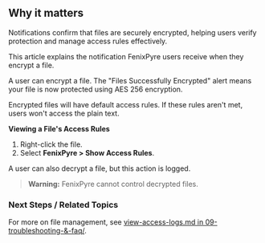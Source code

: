 
## Why it matters
Notifications confirm that files are securely encrypted, helping users verify protection and manage access rules effectively.

This article explains the notification FenixPyre users receive when they encrypt a file.

A user can encrypt a file. The "Files Successfully Encrypted" alert means your file is now protected using AES 256 encryption.

<!-- IMG: ./media/05-user-guide/encryption-success.png | Alt: Screenshot of the encryption success notification -->

Encrypted files will have default access rules. If these rules aren't met, users won't access the plain text.

**Viewing a File's Access Rules**
1. Right-click the file.
2. Select **FenixPyre > Show Access Rules**.

A user can also decrypt a file, but this action is logged.

> **Warning:** FenixPyre cannot control decrypted files.

### Next Steps / Related Topics
For more on file management, see [view-access-logs.md in 09-troubleshooting-&-faq/](../09-troubleshooting-&-faq/view-access-logs.md).